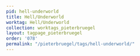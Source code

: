 ```yaml
---
pid: hell-underworld
title: Hell/Underworld
worktag: Hell/Underworld
collection: worktags_pieterbruegel
layout: tagpage_pieterbruegel
order: '078'
permalink: "/pieterbruegel/tags/hell-underworld/"
---
```

